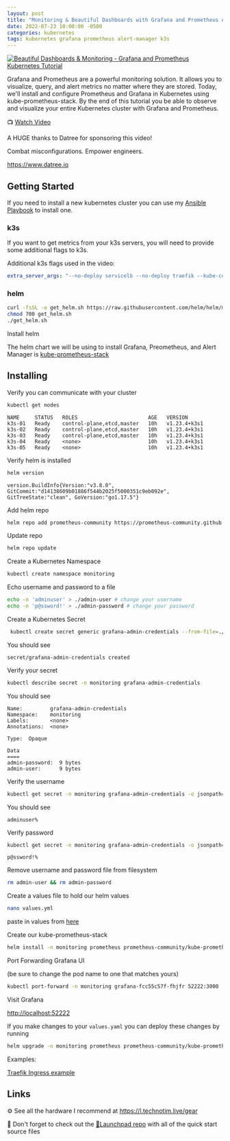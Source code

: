 ```yaml
---
layout: post
title: "Monitoring & Beautiful Dashboards with Grafana and Prometheus on Kubernetes"
date: 2022-07-23 10:00:00 -0500
categories: kubernetes
tags: kubernetes grafana prometheus alert-manager k3s
---
```


[![Beautiful Dashboards & Monitoring - Grafana and Prometheus Kubernetes Tutorial](https://img.youtube.com/vi/fzny5uUaAeY/0.jpg)](https://www.youtube.com/watch?v=fzny5uUaAeY "Beautiful Dashboards & Monitoring - Grafana and Prometheus Kubernetes Tutorial")

Grafana and Prometheus are a powerful monitoring solution.  It allows you to visualize, query, and alert metrics no matter where they are stored.  Today, we'll install and configure Prometheus and Grafana in Kubernetes using kube-prometheus-stack. By the end of this tutorial you be able to observe and visualize your entire Kubernetes cluster with Grafana and Prometheus.

📺 [Watch Video](https://www.youtube.com/watch?v=fzny5uUaAeY)

A HUGE thanks to Datree for sponsoring this video!

Combat misconfigurations. Empower engineers.

<https://www.datree.io>

## Getting Started

If you need to install a new kubernetes cluster you can use my [Ansible Playbook](https://docs.technotim.live/posts/k3s-etcd-ansible/) to install one.

### k3s

If you want to get metrics from your k3s servers, you will need to provide some additional flags to k3s.  

Additional k3s flags used in the video:

```yml
extra_server_args: "--no-deploy servicelb --no-deploy traefik --kube-controller-manager-arg bind-address=0.0.0.0 --kube-proxy-arg metrics-bind-address=0.0.0.0 --kube-scheduler-arg bind-address=0.0.0.0 --etcd-expose-metrics true --kubelet-arg containerd=/run/k3s/containerd/containerd.sock"
```

### helm

```bash
curl -fsSL -o get_helm.sh https://raw.githubusercontent.com/helm/helm/main/scripts/get-helm-3
chmod 700 get_helm.sh
./get_helm.sh
```

Install helm

The helm chart we will be using to install Grafana, Preometheus, and Alert Manager is [kube-prometheus-stack](https://github.com/prometheus-community/helm-charts/tree/main/charts/kube-prometheus-stack)

## Installing

Verify you can communicate with your cluster

```bash
kubectl get nodes
```

```console
NAME     STATUS   ROLES                       AGE   VERSION
k3s-01   Ready    control-plane,etcd,master   10h   v1.23.4+k3s1
k3s-02   Ready    control-plane,etcd,master   10h   v1.23.4+k3s1
k3s-03   Ready    control-plane,etcd,master   10h   v1.23.4+k3s1
k3s-04   Ready    <none>                      10h   v1.23.4+k3s1
k3s-05   Ready    <none>                      10h   v1.23.4+k3s1
```

Verify helm is installed

```bash
helm version
```

```console
version.BuildInfo{Version:"v3.8.0", GitCommit:"d14138609b01886f544b2025f5000351c9eb092e", GitTreeState:"clean", GoVersion:"go1.17.5"}
```

Add helm repo

```bash
helm repo add prometheus-community https://prometheus-community.github.io/helm-charts
```

Update repo

```bash
helm repo update

```

Create a Kubernetes Namespace

```bash
kubectl create namespace monitoring
```

Echo username and password to a file

```bash
echo -n 'adminuser' > ./admin-user # change your username
echo -n 'p@ssword!' > ./admin-password # change your password
```

Create a Kubernetes Secret

```bash
 kubectl create secret generic grafana-admin-credentials --from-file=./admin-user --from-file=admin-password -n monitoring
```

You should see

```console
secret/grafana-admin-credentials created
```

Verify your secret

```bash
kubectl describe secret -n monitoring grafana-admin-credentials
```

You should see

```console
Name:         grafana-admin-credentials
Namespace:    monitoring
Labels:       <none>
Annotations:  <none>

Type:  Opaque

Data
====
admin-password:  9 bytes
admin-user:      9 bytes
```

Verify the username

```bash
kubectl get secret -n monitoring grafana-admin-credentials -o jsonpath="{.data.admin-user}" | base64 --decode
```

You should see

```console
adminuser%
```

Verify password

```bash
kubectl get secret -n monitoring grafana-admin-credentials -o jsonpath="{.data.admin-password}" | base64 --decode
```

```console
p@ssword!%
```

Remove username and password file from filesystem

```bash
rm admin-user && rm admin-password
```

Create a values file to hold our helm values

```bash
nano values.yml
```

paste in values from [here](https://github.com/techno-tim/launchpad/tree/master/kubernetes/kube-prometheus-stack)

Create our kube-prometheus-stack

```bash
helm install -n monitoring prometheus prometheus-community/kube-prometheus-stack -f values.yaml
```

Port Forwarding Grafana UI

(be sure to change the pod name to one that matches yours)

```bash
kubectl port-forward -n monitoring grafana-fcc55c57f-fhjfr 52222:3000
```

Visit Grafana

<http://localhost:52222>

If you make changes to your `values.yaml` you can deploy these changes by running

```bash
helm upgrade -n monitoring prometheus prometheus-community/kube-prometheus-stack -f values.yaml
```

Examples:

[Traefik Ingress example](https://github.com/techno-tim/launchpad/tree/master/kubernetes/kube-prometheus-stack)

## Links

⚙️ See all the hardware I recommend at <https://l.technotim.live/gear>

🚀 Don't forget to check out the [🚀Launchpad repo](https://l.technotim.live/quick-start) with all of the quick start source files
